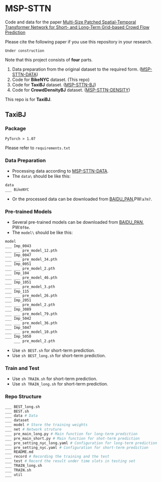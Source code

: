 # MSP-STTN

Code and data for the paper [Multi-Size Patched Spatial-Temporal Transformer Network for Short- and Long-Term Grid-based Crowd Flow Prediction]()

Please cite the following paper if you use this repository in your research.
```
Under construction
```

Note that this project consists of **four** parts.
1. Data preparation from the original dataset to the required form. ([MSP-STTN-DATA](https://github.com/xieyulai/MSP-STTN-DATA))
2. Code for **BikeNYC** dataset. (This repo) 
3. Code for **TaxiBJ** dataset. ([MSP-STTN-BJ](https://github.com/xieyulai/MSP-STTN-BJ))
3. Code for **CrowdDensityBJ** dataset. ([MSP-STTN-DENSITY](https://github.com/xieyulai/MSP-STTN-DENSITY))


This repo is for **TaxiBJ**. 

## TaxiBJ

### Package
```
PyTorch > 1.07
```
Please refer to `requirements.txt`

### Data Preparation
- Processing data according to [MSP-STTN-DATA](https://github.com/xieyulai/MSP-STTN-DATA).
- The `data\` should be like this:
```bash
data
___ BikeNYC
```
- Or the processed data can be downloaded from [BAIDU_PAN](https://pan.baidu.com/s/11V0XBDXOi4rkxP6YI8VI6A),PW:`a7m7`.

### Pre-trained Models
- Several pre-trained models can be downloaded from [BAIDU_PAN](https://pan.baidu.com/s/1_YO_NVuvCv45p0vG5enZLw), PW:`0f6e`.
- The `model\` should be like this:
```bash
model
___ Imp_0043
___ ___ pre_model_12.pth
___ Imp_0047
___ ___ pre_model_34.pth
___ Imp_0051
___ ___ pre_model_2.pth
___ Imp_104
___ ___ pre_model_46.pth
___ Imp_1051
___ ___ pre_model_3.pth
___ Imp_115
___ ___ pre_model_26.pth
___ Imp_2051
___ ___ pre_model_2.pth
___ Imp_3089
___ ___ pre_model_79.pth
___ Imp_5042
___ ___ pre_model_36.pth
___ Imp_5047
___ ___ pre_model_10.pth
___ Imp_5050
    ___ pre_model_2.pth
```
- Use `sh BEST.sh` for short-term prediction.
- Use `sh BEST_long.sh` for short-term prediction.

### Train and Test
- Use `sh TRAIN.sh` for short-term prediction.
- Use `sh TRAIN_long.sh` for short-term prediction.

### Repo Structure
```bash
___ BEST_long.sh
___ BEST.sh
___ data # Data
___ dataset
___ model # Store the training weights
___ net # Network struture
___ pre_main_long.py # Main function for long-term prediction
___ pre_main_short.py # Main function for shot-term prediction
___ pre_setting_nyc_long.yaml # Configuration for long-term prediction
___ pre_setting_nyc.yaml # Configuration for short-term prediction
___ README.md
___ record # Recording the training and the test
___ test # Record the result under time slots in testing set
___ TRAIN_long.sh
___ TRAIN.sh
___ util
```
